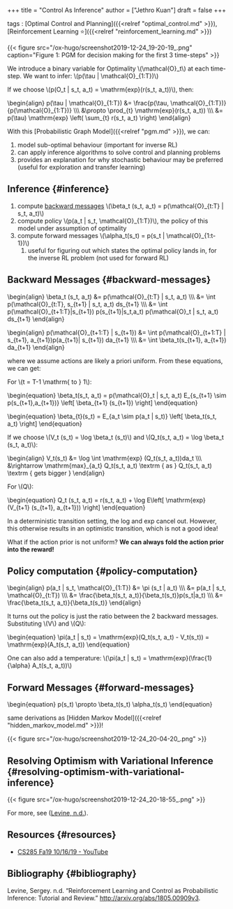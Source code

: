 +++
title = "Control As Inference"
author = ["Jethro Kuan"]
draft = false
+++

tags
: [Optimal Control and Planning]({{<relref "optimal_control.md" >}}), [Reinforcement Learning ⭐]({{<relref "reinforcement_learning.md" >}})

{{< figure src="/ox-hugo/screenshot2019-12-24_19-20-19_.png" caption="Figure 1: PGM for decision making for the first 3 time-steps" >}}

We introduce a binary variable for Optimality \\(\mathcal{O}\_t\\) at each
time-step. We want to infer: \\(p(\tau | \mathcal{O}\_{1:T})\\)

If we choose \\(p(O_t | s_t, a_t) = \mathrm{exp}(r(s_t, a_t))\\), then:

\begin{align}
p(\tau | \mathcal{O}\_{1:T}) &= \frac{p(\tau,
\mathcal{O}\_{1:T})}{p(\mathcal{O}\_{1:T})}
\\\\\\
&\propto \prod\_{t} \mathrm{exp}(r(s_t,
a_t)) \\\\\\
&= p(\tau) \mathrm{exp} \left( \sum\_{t}
r(s_t, a_t) \right)
\end{align}

With this [Probabilistic Graph Model]({{<relref "pgm.md" >}}), we can:

1.  model sub-optimal behaviour (important for inverse RL)
2.  can apply inference algorithms to solve control and planning problems
3.  provides an explanation for why stochastic behaviour may be
    preferred (useful for exploration and transfer learning)

## Inference {#inference}

1.  compute [backward messages](#backward-messages) \\(\beta_t (s_t, a_t) =
    p(\mathcal{O}\_{t:T} | s_t, a_t)\\)
2.  compute policy \\(p(a_t | s_t, \mathcal{O}\_{1:T})\\), the policy of
    this model under assumption of optimality
3.  compute forward messages \\(\alpha_t(s_t) = p(s_t | \mathcal{O}\_{1:t-1})\\)
    1.  useful for figuring out which states the optimal policy lands
        in, for the inverse RL problem (not used for forward RL)

## Backward Messages {#backward-messages}

\begin{align}
\beta_t (s_t, a_t) &= p(\mathcal{O}\_{t:T} | s_t, a_t) \\\\\\
&= \int p(\mathcal{O}\_{t:T}, s\_{t+1} | s_t, a_t)
ds\_{t+1} \\\\\\
&= \int p(\mathcal{O}\_{t+1:T}|s\_{t+1})
p(s\_{t+1}|s_t,a_t) p(\mathcal{O}\_t | s_t, a_t)
ds\_{t+1}
\end{align}

\begin{align}
p(\mathcal{O}\_{t+1:T} | s\_{t+1}) &= \int p(\mathcal{O}\_{t+1:T} |
s\_{t+1}, a\_{t+1})p(a\_{t+1}| s\_{t+1}) da\_{t+1} \\\\\\
&= \int \beta_t(s\_{t+1}, a\_{t+1}) da\_{t+1}
\end{align}

where we assume actions are likely a priori uniform. From these
equations, we can get:

For \\(t = T-1 \mathrm{ to } 1\\):

\begin{equation}
\beta_t(s_t, a_t) = p(\mathcal{O}\_t | s_t, a_t) E\_{s\_{t+1} \sim
p(s\_{t+1},a\_{t+1})} \left[ \beta\_{t+1} (s\_{t+1}) \right]
\end{equation}

\begin{equation}
\beta\_{t}(s_t) = E\_{a_t \sim p(a_t | s_t)} \left[ \beta\_t(s\_t, a\_t) \right]
\end{equation}

If we choose \\(V_t (s_t) = \log \beta_t (s_t)\\) and \\(Q_t(s_t, a_t) =
\log \beta_t (s_t, a_t)\\):

\begin{align}
V_t(s_t) &= \log \int \mathrm{exp} (Q_t(s_t, a_t))da_t \\\\\\
&\rightarrow \mathrm{max}\_{a_t} Q_t(s_t, a_t) \textrm { as
} Q_t(s_t, a_t) \textrm { gets bigger }
\end{align}

For \\(Q\\):

\begin{equation}
Q_t (s_t, a_t) = r(s_t, a_t) + \log E\left[ \mathrm{exp} (V\_{t+1}
(s\_{t+1}, a\_{t+1})) \right]
\end{equation}

In a deterministic transition setting, the log and exp cancel out.
However, this otherwise results in an optimistic transition, which is
not a good idea!

What if the action prior is not uniform? **We can always fold the action
prior into the reward!**

## Policy computation {#policy-computation}

\begin{align}
p(a_t | s_t, \mathcal{O}\_{1:T}) &= \pi (s_t | a_t) \\\\\\
&= p(a_t | s_t, \mathcal{O}\_{t:T})
\\\\\\
&= \frac{\beta_t(s_t,
a_t)}{\beta_t(s_t)}p(s_t|a_t) \\\\\\
&= \frac{\beta_t(s_t,
a_t)}{\beta_t(s_t)}
\end{align}

It turns out the policy is just the ratio between the 2 backward
messages. Substituting \\(V\\) and \\(Q\\):

\begin{equation}
\pi(a_t | s_t) = \mathrm{exp}(Q_t(s_t, a_t) - V_t(s_t)) = \mathrm{exp}(A_t(s_t, a_t))
\end{equation}

One can also add a temperature: \\(\pi(a_t | s_t) =
\mathrm{exp}(\frac{1}{\alpha} A_t(s_t, a_t))\\)

## Forward Messages {#forward-messages}

\begin{equation}
p(s_t) \propto \beta_t(s_t) \alpha_t(s_t)
\end{equation}

same derivations as [Hidden Markov Model]({{<relref "hidden_markov_model.md" >}})!

{{< figure src="/ox-hugo/screenshot2019-12-24_20-04-20_.png" >}}

## Resolving Optimism with Variational Inference {#resolving-optimism-with-variational-inference}

{{< figure src="/ox-hugo/screenshot2019-12-24_20-18-55_.png" >}}

For more, see ([Levine, n.d.](#orgcdd8f6b)).

## Resources {#resources}

- [CS285 Fa19 10/16/19 - YouTube](https://www.youtube.com/watch?v=Pei6G8%5F3r8I&list=PLkFD6%5F40KJIwhWJpGazJ9VSj9CFMkb79A&index=13)

## Bibliography {#bibliography}

<a id="orgcdd8f6b"></a>Levine, Sergey. n.d. “Reinforcement Learning and Control as Probabilistic Inference: Tutorial and Review.” <http://arxiv.org/abs/1805.00909v3>.
